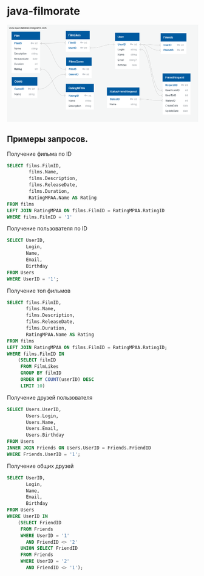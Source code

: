 # java-filmorate
![Схема базы данных](Scheme.png)

## Примеры запросов.
Получение фильма по ID
```sql
SELECT films.FilmID,
        films.Name,
        films.Description,
        films.ReleaseDate,
        films.Duration,
        RatingMPAA.Name AS Rating
FROM films
LEFT JOIN RatingMPAA ON films.FilmID = RatingMPAA.RatingID
WHERE films.FilmID = '1'
```
Получение пользователя по ID
```sql
SELECT UserID,
       Login,
       Name,
       Email,
       Birthday
FROM Users
WHERE UserID = '1';
```
Получение топ фильмов
```sql
SELECT films.FilmID,
       films.Name,
       films.Description,
       films.ReleaseDate,
       films.Duration,
       RatingMPAA.Name AS Rating
FROM films
LEFT JOIN RatingMPAA ON films.FilmID = RatingMPAA.RatingID;
WHERE films.FilmID IN
    (SELECT filmID
     FROM FilmLikes
     GROUP BY filmID
     ORDER BY COUNT(userID) DESC
     LIMIT 10)
```
Получение друзей пользователя
```sql
SELECT Users.UserID,
       Users.Login,
       Users.Name,
       Users.Email,
       Users.Birthday
FROM Users
INNER JOIN Friends ON Users.UserID = Friends.FriendID
WHERE Friends.UserID = '1';
```
Получение общих друзей
```sql
SELECT UserID,
       Login,
       Name,
       Email,
       Birthday
FROM Users
WHERE UserID IN
    (SELECT FriendID
     FROM Friends
     WHERE UserID = '1'
       AND FriendID <> '2'
     UNION SELECT FriendID
     FROM Friends
     WHERE UserID = '2'
       AND FriendID <> '1');
```
